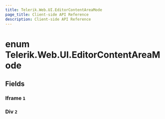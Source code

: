 ```yaml
---
title: Telerik.Web.UI.EditorContentAreaMode
page_title: Client-side API Reference
description: Client-side API Reference
---
```


# enum Telerik.Web.UI.EditorContentAreaMode

## Fields

### Iframe `1`

### Div `2`



